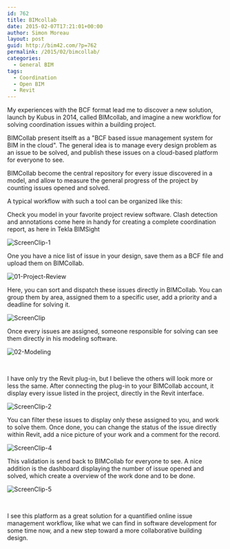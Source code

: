 ```yaml
---
id: 762
title: BIMcollab
date: 2015-02-07T17:21:01+00:00
author: Simon Moreau
layout: post
guid: http://bim42.com/?p=762
permalink: /2015/02/bimcollab/
categories:
  - General BIM
tags:
  - Coordination
  - Open BIM
  - Revit
---
```

My experiences with the BCF format lead me to discover a new solution, launch by Kubus in 2014, called BIMcollab, and imagine a new workflow for solving coordination issues within a building project.

BIMCollab present itselft as a "BCF based issue management system for BIM in the cloud". The general idea is to manage every design problem as an issue to be solved, and publish these issues on a cloud-based platform for everyone to see.

BIMCollab become the central repository for every issue discovered in a model, and allow to measure the general progress of the project by counting issues opened and solved.

A typical workflow with such a tool can be organized like this:

Check you model in your favorite project review software. Clash detection and annotations come here in handy for creating a complete coordination report, as here in Tekla BIMSight

![ScreenClip-1](http://bim42.com/wp-content/uploads/2015/02/ScreenClip-1.png)

One you have a nice list of issue in your design, save them as a BCF file and upload them on BIMCollab.

![01-Project-Review](http://bim42.com/wp-content/uploads/2015/02/01-Project-Review.png)

Here, you can sort and dispatch these issues directly in BIMCollab. You can group them by area, assigned them to a specific user, add a priority and a deadline for solving it.

![ScreenClip](http://bim42.com/wp-content/uploads/2015/02/ScreenClip.png)

Once every issues are assigned, someone responsible for solving can see them directly in his modeling software.

![02-Modeling](http://bim42.com/wp-content/uploads/2015/02/02-Modeling.png)

&nbsp;

I have only try the Revit plug-in, but I believe the others will look more or less the same. After connecting the plug-in to your BIMCollab account, it display every issue listed in the project, directly in the Revit interface.

![ScreenClip-2](http://bim42.com/wp-content/uploads/2015/02/ScreenClip-2.png)

You can filter these issues to display only these assigned to you, and work to solve them. Once done, you can change the status of the issue directly within Revit, add a nice picture of your work and a comment for the record.

![ScreenClip-4](http://bim42.com/wp-content/uploads/2015/02/ScreenClip-4.png)

This validation is send back to BIMCollab for everyone to see. A nice addition is the dashboard displaying the number of issue opened and solved, which create a overview of the work done and to be done.

![ScreenClip-5](http://bim42.com/wp-content/uploads/2015/02/ScreenClip-5.png)

&nbsp;

I see this platform as a great solution for a quantified online issue management workflow, like what we can find in software development for some time now, and a new step toward a more collaborative building design.